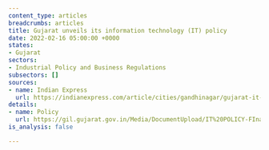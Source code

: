 ```yaml
---
content_type: articles
breadcrumbs: articles
title: Gujarat unveils its information technology (IT) policy
date: 2022-02-16 05:00:00 +0000
states:
- Gujarat
sectors:
- Industrial Policy and Business Regulations
subsectors: []
sources:
- name: Indian Express
  url: https://indianexpress.com/article/cities/gandhinagar/gujarat-it-policy-jobs-investment-capex-7762363/
details:
- name: Policy
  url: https://gil.gujarat.gov.in/Media/DocumentUpload/IT%20POLICY-FInal-2022.pdf
is_analysis: false

---
```

